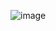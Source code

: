 
![image](https://github.com/rajathkannabiran/SQL-Practice/assets/43930076/9a6dcc89-18cb-4c95-8f28-27943cc2317e)
